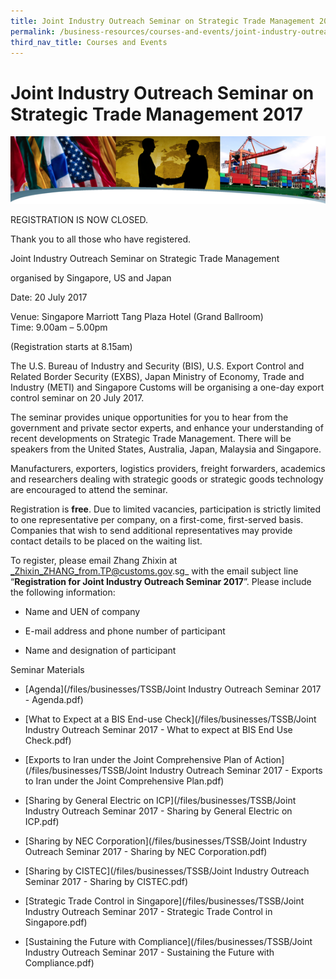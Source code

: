 ```yaml
---
title: Joint Industry Outreach Seminar on Strategic Trade Management 2017
permalink: /business-resources/courses-and-events/joint-industry-outreach-on-strategic-trade-management-2017
third_nav_title: Courses and Events
---
```


# Joint Industry Outreach Seminar on Strategic Trade Management 2017

![banner (2).png](/images/banner%20(2).png)

REGISTRATION IS NOW CLOSED.

Thank you to all those who have registered.

Joint Industry Outreach Seminar on Strategic Trade Management

organised by Singapore, US and Japan

Date: 20 July 2017

Venue: Singapore Marriott Tang Plaza Hotel (Grand Ballroom)  
Time: 9.00am – 5.00pm

(Registration starts at 8.15am)

The U.S. Bureau of Industry and Security (BIS), U.S. Export Control and Related Border Security (EXBS), Japan Ministry of Economy, Trade and Industry (METI) and Singapore Customs will be organising a one-day export control seminar on 20 July 2017.

The seminar provides unique opportunities for you to hear from the government and private sector experts, and enhance your understanding of recent developments on Strategic Trade Management. There will be speakers from the United States, Australia, Japan, Malaysia and Singapore.

Manufacturers, exporters, logistics providers, freight forwarders, academics and researchers dealing with strategic goods or strategic goods technology are encouraged to attend the seminar.

Registration is  **free**. Due to limited vacancies, participation is strictly limited to  one  representative per company, on a first-come, first-served basis. Companies that wish to send additional representatives may provide contact details to be placed on the waiting list.

To register, please email Zhang Zhixin at  _Zhixin_ZHANG_from.TP@customs.gov.sg_  with the email subject line “**Registration for Joint Industry Outreach Seminar 2017**”. Please include the following information:

-   Name and UEN of company
    
-   E-mail address and phone number of participant
    
-   Name and designation of participant
    

Seminar Materials

-   [Agenda](/files/businesses/TSSB/Joint Industry Outreach Seminar 2017 - Agenda.pdf)
    
-   [What to Expect at a BIS End-use Check](/files/businesses/TSSB/Joint Industry Outreach Seminar 2017 - What to expect at BIS End Use Check.pdf)
    
-   [Exports to Iran under the Joint Comprehensive Plan of Action](/files/businesses/TSSB/Joint Industry Outreach Seminar 2017 - Exports to Iran under the Joint Comprehensive Plan.pdf)
    
-   [Sharing by General Electric on ICP](/files/businesses/TSSB/Joint Industry Outreach Seminar 2017 - Sharing by General Electric on ICP.pdf)
    
-   [Sharing by NEC Corporation](/files/businesses/TSSB/Joint Industry Outreach Seminar 2017 - Sharing by NEC Corporation.pdf)
    
-   [Sharing by CISTEC](/files/businesses/TSSB/Joint Industry Outreach Seminar 2017 - Sharing by CISTEC.pdf)
    
-   [Strategic Trade Control in Singapore](/files/businesses/TSSB/Joint Industry Outreach Seminar 2017 - Strategic Trade Control in Singapore.pdf)
    
-   [Sustaining the Future with Compliance](/files/businesses/TSSB/Joint Industry Outreach Seminar 2017 - Sustaining the Future with Compliance.pdf)
